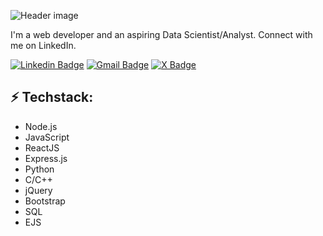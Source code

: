![Header image](https://www.canva.com/design/DAF9J-cqjmY/WjPQj1eViIoCxgQXiGhJoA/edit?utm_content=DAF9J-cqjmY&utm_campaign=designshare&utm_medium=link2&utm_source=sharebutton)

I'm a web developer and an aspiring Data Scientist/Analyst. Connect with me on LinkedIn.


[![Linkedin Badge](![LinkedIn](https://img.shields.io/badge/linkedin-%230077B5.svg?style=for-the-badge&logo=linkedin&logoColor=white))](https://www.linkedin.com/in/sai-chandra-94ba66231/)
[![Gmail Badge](![Gmail](https://img.shields.io/badge/Gmail-D14836?style=for-the-badge&logo=gmail&logoColor=white))](mailto:mail@saichandra1001@gmail.com)
[![X Badge](![X](https://img.shields.io/badge/X-%23000000.svg?style=for-the-badge&logo=X&logoColor=white))](https://twitter.com/titter1011)

## ⚡ Techstack:
- Node.js
- JavaScript
- ReactJS
- Express.js
- Python
- C/C++
- jQuery
- Bootstrap
- SQL
- EJS
  
